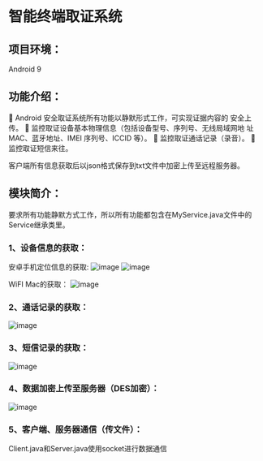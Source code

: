 # 智能终端取证系统

## 项目环境：

Android 9

## 功能介绍：

 Android 安全取证系统所有功能以静默形式工作，可实现证据内容的
安全上传。
 监控取证设备基本物理信息（包括设备型号、序列号、无线局域网地
址MAC、蓝牙地址、IMEI 序列号、ICCID 等）。
 监控取证通话记录（录音）。
 监控取证短信来往。

客户端所有信息获取后以json格式保存到txt文件中加密上传至远程服务器。

## 模块简介：

要求所有功能静默方式工作，所以所有功能都包含在MyService.java文件中的Service继承类里。

### 1、设备信息的获取：

安卓手机定位信息的获取:
![image](https://github.com/zhangchi991022/Android-evidence-obtaining-system/tree/main/image/1.PNG)
![image](https://github.com/zhangchi991022/Android-evidence-obtaining-system/tree/main/image/2.PNG)


WiFI Mac的获取：
![image](https://github.com/zhangchi991022/Android-evidence-obtaining-system/tree/main/image/3.PNG)


### 2、通话记录的获取：
![image](https://github.com/zhangchi991022/Android-evidence-obtaining-system/tree/main/image/4.PNG)


### 3、短信记录的获取：

![image](https://github.com/zhangchi991022/Android-evidence-obtaining-system/tree/main/image/5.PNG)

### 4、数据加密上传至服务器（DES加密）：
![image](https://github.com/zhangchi991022/Android-evidence-obtaining-system/tree/main/image/6.PNG)


### 5、客户端、服务器通信（传文件）：

Client.java和Server.java使用socket进行数据通信
